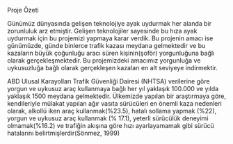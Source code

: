 Proje Özeti

Günümüz dünyasında gelişen teknolojiye ayak uydurmak her alanda bir zorunluluk arz etmiştir. 
Gelişen teknolojiler sayesinde bu hıza ayak uydurmak için bu projemizi yapmaya karar verdik. 
Bu projenin amacı ise günümüzde, günde binlerce trafik kazası meydana gelmektedir ve bu kazaların büyük çoğunluğu aracı süren kişinin(şoför) yorgunluğuna bağlı olarak gerçekleşmektedir. 
Bu projemizdeki amacımız yorgunluğa ve uykusuzluğa bağlı olarak gerçekleşen kazaları en alt seviyeye indirmektir.  
           
ABD Ulusal Karayolları Trafik Güvenliği Dairesi (NHTSA) verilerine göre yorgun ve uykusuz araç kullanmaya bağlı her yıl yaklaşık 100.000 ve yılda yaklaşık 1500 meydana gelmektedir.
Ülkemizde yapılan bir  araştırmaya göre, kendileriyle mülakat yapılan ağır vasıta sürücüleri en önemli kaza nedenleri olarak, alkollü iken araç kullanmak(%23.5), hatalı sollama yapmak (%22), yorgun ve uykusuz araç kullanmak (% 17.1), yeterli sürücülük deneyimi olmamak(%16.2) ve trafiğin akışına göre hızı ayarlayamamak gibi sürücü hatalarını belirtmişlerdir(Sönmez, 1999) 
           
            
     
   
 
